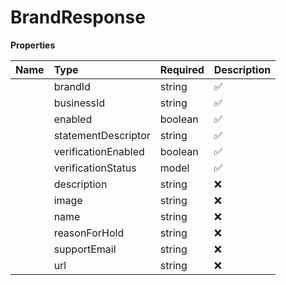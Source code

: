# BrandResponse



**Properties**

| Name | Type | Required | Description |
| :-------- | :----------| :----------| :----------|
    | brandId | string | ✅ |  |
    | businessId | string | ✅ |  |
    | enabled | boolean | ✅ |  |
    | statementDescriptor | string | ✅ |  |
    | verificationEnabled | boolean | ✅ |  |
    | verificationStatus | model | ✅ |  |
    | description | string | ❌ |  |
    | image | string | ❌ |  |
    | name | string | ❌ |  |
    | reasonForHold | string | ❌ | Incase the brand verification fails or is put on hold |
    | supportEmail | string | ❌ |  |
    | url | string | ❌ |  |




<!-- This file was generated by liblab | https://liblab.com/ -->